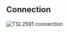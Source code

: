 ## Connection
![TSL2591 connection](https://github.com/matiasgimenezdev/raspberry/assets/117539520/f5c157ef-e02d-46ae-b90e-d0a3de3fc9ab)
